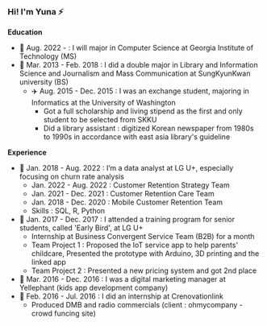 


### Hi! I'm Yuna ⚡

**Education**
- 🌱 Aug. 2022 - : I will major in Computer Science at Georgia Institute of Technology (MS)
- 🌱 Mar. 2013 - Feb. 2018 : I did a double major in Library and Information Science and Journalism and Mass Communication at SungKyunKwan university (BS)
  - ✈️ Aug. 2015 - Dec. 2015 : I was an exchange student, majoring in Informatics at the University of Washington
    - Got a full scholarship and living stipend as the first and only student to be selected from SKKU
    - Did a library assistant : digitized Korean newspaper from 1980s to 1990s in accordance with east asia library's guideline

**Experience**
- 💼 Jan. 2018 - Aug. 2022 : I’m a data analyst at LG U+, especially focusing on churn rate analysis
   - Jan. 2022 - Aug. 2022 : Customer Retention Strategy Team
   - Jan. 2021 - Dec. 2021 : Customer Retention Care Team
   - Jan. 2018 - Dec. 2020 : Mobile Customer Retention Team
   - Skills : SQL, R, Python
- 💼 Jan. 2017 - Dec. 2017 : I attended a training program for senior students, called 'Early Bird', at LG U+
   - Internship at Business Convergent Service Team (B2B) for a month
   - Team Project 1 : Proposed the IoT service app to help parents' childcare, Presented the prototype with Arduino, 3D printing and the linked app
   - Team Project 2 : Presented a new pricing system and got 2nd place
- 💼 Mar. 2016 - Dec. 2016 : I was a digital marketing manager at Yellephant (kids app development company)
- 💼 Feb. 2016 - Jul. 2016 : I did an internship at Crenovationlink
   - Produced DMB and radio commercials (client : ohmycompany - crowd funcing site)


<!--
**reasonmii/reasonmii** is a ✨ _special_ ✨ repository because its `README.md` (this file) appears on your GitHub profile.

Here are some ideas to get you started:

- 🔭 I’m currently working on ...
- 🌱 I’m currently learning ...
- 👯 I’m looking to collaborate on ...
- 🤔 I’m looking for help with ...
- 💬 Ask me about ...
- 📫 How to reach me: ...
- 😄 Pronouns: ...
- ⚡ Fun fact: ...
-->
